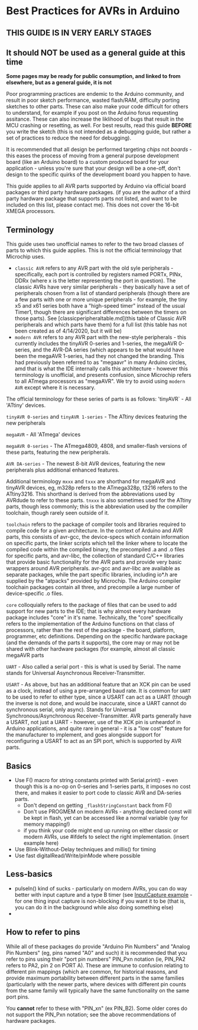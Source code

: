 # Best Practices for AVRs in Arduino

## THIS GUIDE IS IN VERY EARLY STAGES
## It should NOT be used as a general guide at this time
**Some pages may be ready for public consumption, and linked to from elsewhere, but as a general guide, it is not**

Poor programming practices are endemic to the Arduino community, and result in poor sketch performance, wasted flash/RAM, difficulty porting sketches to other parts. These can also make your code difficult for others to understand, for example if you post on the Arduino forus requesting assitance. These can also increase the liklihood of bugs that result in the MCU crashing or resetting, as well. For best results, read this guide **BEFORE** you write the sketch (this is not intended as a debugging guide, but rather a set of practices to reduce the need for debugging). 

It is recommended that all design be performed targeting *chips* not *boards* - this eases the process of moving from a general purpose development board (like an Arduino board) to a custom produced board for your application - unless you're sure that your design will be a one-off, don't design to the specific quirks of the development board you happen to have.

This guide applies to all AVR parts supported by Arduino via official board packages or third party hardware packages. (if you are the author of a third party hardware package that supports parts not listed, and want to be included on this list, please contact me). This does not cover the 16-bit XMEGA processors.

## Terminology
This guide uses two unofficial names to refer to the two broad classes of parts to which this guide applies. This is not the official terminology that Microchip uses. 
* `classic AVR` refers to any AVR part with the old syle peripherals - specifically, each port is controlled by registers named PORTx, PINx, DDRx (where x is the letter representing the port in question). The classic AVRs have very similar peripherals - they basically have a set of peripherals chosen from a list of standard peripherals (though there are a few parts with one or more unique peripherals - for example, the tiny x5 and x61 series both have a "high-speed timer" instead of the usual Timer1, though there are significant differences between the timers on those parts). See [classicperipheraltable.md](this table of Classic AVR peripherals and which parts have them) for a full list (this table has not been created as of 4/14/2020, but it will be)
* `modern AVR` refers to any AVR part with the new-style peripherals - this currently includes the tinyAVR 0-series and 1-series, the megaAVR 0-series, and the AVR-DA series (which appears to be what would have been the megaAVR 1-series, had they not changed the branding. This had previously been referred to as "megaavr" in many Arduino circles, amd that is what the IDE internally calls this architecture - however this terminology is unofficial, and presents confusion, since Microchip refers to all ATmega processors as "megaAVR". We try to avoid using `modern AVR` except where it is necessary.

The official terminology for these series of parts is as follows:
'tinyAVR` - All 'ATtiny' devices.

`tinyAVR 0-series` and `tinyAVR 1-series` - The ATtiny devices featuring the new peripherals

`megaAVR` - All 'ATmega' devices

`megaAVR 0-series` - The ATmega4809, 4808, and smaller-flash versions of these parts, featuring the new peripherals.

`AVR DA-series` - The newest 8-bit AVR devices, featuring the new peripherals plus additional enhanced features.

Additional terminology
`mxxx` and `txxx` are shorthand for megaAVR and tinyAVR devices, eg, m328p refers to the ATmega328p, t3216 refers to the ATtiny3216. This shorthand is derived from the abbreviations used by AVRdude to refer to these parts. `tnxxx` is also sometimes used for the ATtiny parts, though less commonly; this is the abbreviation used by the compiler toolchain, though rarely seen outside of it.

`toolchain` refers to the package of compiler tools and libraries required to compile code for a given architecture. In the context of Arduino and AVR parts, this consists of avr-gcc, the device-specs which contain information on specific parts, the linker scripts which tell the linker where to locate the compiled code within the compiled binary, the precompiled .a and .o files for specific parts, and avr-libc, the collection of standard C/C++ libraries that provide basic functionality for the AVR parts and provide very basic wrappers around AVR peripherals. avr-gcc and avr-libc are available as separate packages, while the part specific libraries, including io*.h are supplied by the "atpacks" provided by Microchip. The Arduino compiler toolchain packages contain all three, and precompile a large number of device-specific .o files.

`core` colloquially refers to the package of files that can be used to add support for new parts to the IDE; that is why almost every hardware package includes "core" in it's name. Technically, the "core" specifically refers to the implementation of the Arduino functions on that class of processors, rather than the rest of the package - the board, platform, programmer, etc definitions. Depending on the specific hardware package (and the demands of the parts it supports), the core may or may not be shared with other hardware packages (for example, almost all classic megaAVR parts 

`UART` - Also called a serial port - this is what is used by Serial. The name stands for Universal Asynchronous Receiver-Transmitter. 

`USART` - As above, but has an additional feature that an XCK pin can be used as a clock, instead of using a pre-arranged baud rate. It is common for `UART` to be used to refer to either type, since a USART can act as a UART (though the inverse is not done, and would be inaccurate, since a UART cannot do synchronous serial, only async). Stands for Universal Synchronous/Asynchronous Receiver-Transmitter. AVR parts generally have a USART, not just a UART - however, use of the XCK pin is unheardof in Arduino applications, and quite rare in general - it is a "low cost" feature for the manufacturer to implement, and goes alongside support for reconfiguring a USART to act as an SPI port, which is supported by AVR parts.

## Basics
* Use F() macro for string constants printed with Serial.print() - even though this is a no-op on 0-series and 1-series parts, it imposes no cost there, and makes it easier to port code to classic AVR and DA-series parts.
  * Don't depend on getting `_flashStringConstant` back from F()
  * Don't use PROGMEM on modern AVRs - anything declared const will be kept in flash, yet can be accessed like a normal variable (yay for memory mapping!)
  * if you think your code might end up running on either classic or modern AVRs, use #ifdefs to select the right implementation. (insert example here)
* Use Blink-Without-Delay techniques and millis() for timing
* Use fast digitalRead/Write/pinMode where possible

## Less-basics
* pulseIn() kind of sucks - particularly on modern AVRs, you can do way better with input capture and a type B timer (see [InputCapture example](InputCapture.md) - for one thing input capture is non-blocking if you want it to be (that is, you can do it in the background while also doing something else)
* 

## How to refer to pins
While all of these packages do provide "Arduino Pin Numbers" and "Analog Pin Numbers" (eg, pins named "A0" and such) it is recommended that you refer to pins using their "port pin numbers" PIN_Pxn notation (ie, PIN_PA2 refers to PA2, pin 2 on PORT A). These are immune to confusion relating to different pin mappings (which are common, for historical reasons, and provide maximum portability between different parts in the same families (particularly with the newer parts, where devices with different pin counts from the same family will typically have the same functionality on the same port pins. 

You **cannot** refer to these with "PIN_xn" (ex PIN_B2). 
Some older cores do not support the PIN_Pxn notation; see the above recommendations of hardware packages.


